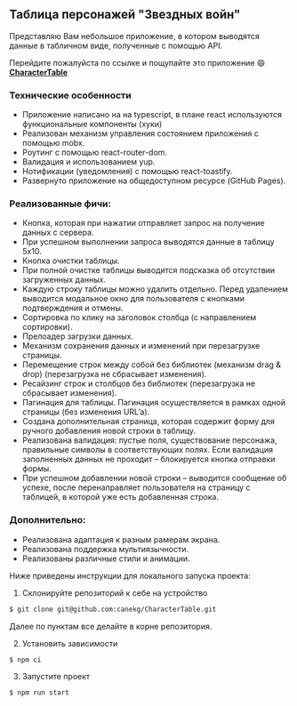 ## Таблица персонажей "Звездных войн"

Представляю Вам небольшое приложение, в котором выводятся данные в табличном виде, полученные с помощью API.

Перейдите пожалуйста по ссылке и пощупайте это приложение :smile: **[CharacterTable](https://canekg.github.io/CharacterTable/)**

### Технические особенности


* Приложение написано на на typescript, в плане react используются функциональные компоненты (хуки) 
* Реализован механизм управления состоянием приложения с помощью mobx. 
* Роутинг с помощью react-router-dom. 
* Валидация и использованием yup.
* Нотификации (уведомления) с помощью react-toastify.
* Развернуто приложение на общедоступном ресурсе (GitHub Pages).


 ### Реализованные фичи:


* Кнопка, которая при нажатии отправляет запрос на получение данных с сервера.
* При успешном выполнении запроса выводятся данные в таблицу 5х10.
* Кнопка очистки таблицы.
* При полной очистке таблицы выводится подсказка об отсутствии загруженных данных.
* Каждую строку таблицы можно удалить отдельно. Перед удалением выводится модальное окно для пользователя с кнопками подтверждения и отмены.
* Сортировка по клику на заголовок столбца (с направлением сортировки).
* Прелоадер загрузки данных.
* Механизм сохранения данных и изменений при перезагрузке страницы.
* Перемещение строк между собой без библиотек (механизм drag & drop) (перезагрузка не сбрасывает изменения).
* Ресайзинг строк и столбцов без библиотек (перезагрузка не сбрасывает изменения).
* Пагинация для таблицы. Пагинация осуществляется в рамках одной страницы (без изменения URL’a).
* Создана дополнительная страница, которая содержит форму для ручного добавления новой строки в таблицу.
* Реализована валидация: пустые поля, существование персонажа, правильные символы в соответствующих полях. Если валидация заполненных данных не проходит – блокируется кнопка отправки формы.
* При успешном добавлении новой строки – выводится сообщение об успехе, после перенаправляет пользователя на страницу с таблицей, в которой уже есть добавленная строка.


### Дополнительно:

* Реализована адаптация к разным рамерам экрана.
* Реализована поддержка мультиязычности.
* Реализованы различные стили и анимации.


Ниже приведены инструкции для локального запуска проекта:

1. Склонируйте репозиторий к себе на устройство

```bash
$ git clone git@github.com:canekg/CharacterTable.git
```

Далее по пунктам все делайте в корне репозитория.

2. Установить зависимости

```bash
$ npm ci
```

3. Запустите проект

```bash
$ npm run start
```
